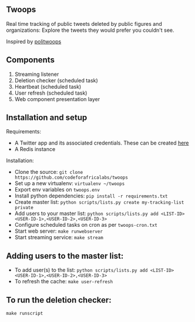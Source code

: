 ## Twoops

Real time tracking of public tweets deleted by public figures and organizations: Explore the tweets they would prefer you couldn't see.

Inspired by [politwoops](https://github.com/sunlightlabs/politwoops)

## Components

1. Streaming listener
2. Deletion checker (scheduled task)
3. Heartbeat (scheduled task)
4. User refresh (scheduled task)
5. Web component presentation layer


## Installation and setup

Requirements:
* A Twitter app and its associated credentials. These can be created [here](https://apps.twitter.com)
* A Redis instance

Installation:
* Clone the source: `git clone https://github.com/codeforafricalabs/twoops`
* Set up a new virtualenv: `virtualenv ~/twoops`
* Export env variables on `twoops.env`
* Install python dependencies:  `pip install -r requirements.txt`
* Create master list: `python scripts/lists.py create my-tracking-list private`
* Add users to your master list: `python scripts/lists.py add <LIST-ID> <USER-ID-1>,<USER-ID-2>,<USER-ID-3>`
* Configure scheduled tasks on cron as per `twoops-cron.txt`
* Start web server: `make runwebserver`
* Start streaming service: `make stream`

## Adding users to the master list:
* To add user(s) to the list: `python scripts/lists.py add <LIST-ID> <USER-ID-1>,<USER-ID-2>,<USER-ID-3>`
* To refresh the cache:  `make user-refresh`

## To run the deletion checker:

`make runscript`
